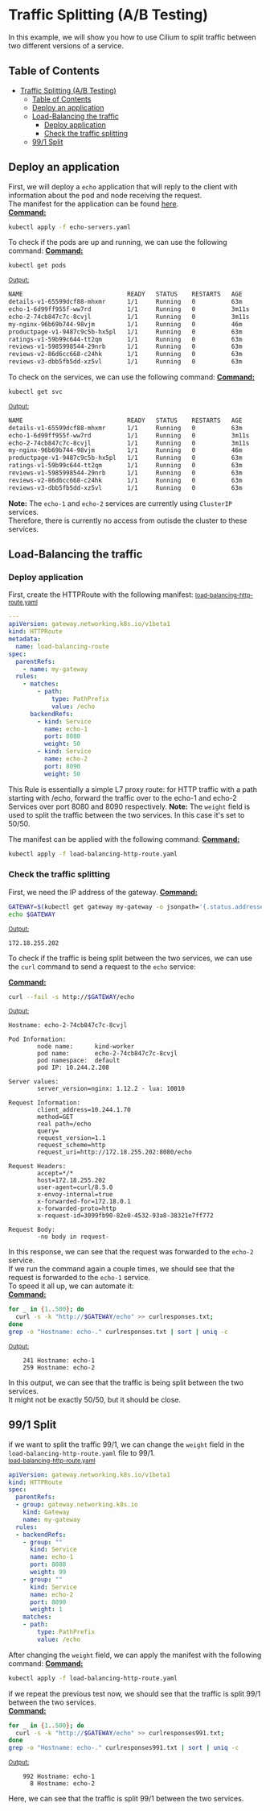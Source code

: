 # Traffic Splitting (A/B Testing)
In this example, we will show you how to use Cilium to split traffic between two different versions of a service.
## Table of Contents
- [Traffic Splitting (A/B Testing)](#traffic-splitting-ab-testing)
  - [Table of Contents](#table-of-contents)
  - [Deploy an application](#deploy-an-application)
  - [Load-Balancing the traffic](#load-balancing-the-traffic)
    - [Deploy application](#deploy-application)
    - [Check the traffic splitting](#check-the-traffic-splitting)
  - [99/1 Split](#991-split)

## Deploy an application
First, we will deploy a `echo` application that will reply to the client with information about the pod and node receiving the request.  
The manifest for the application can be found [here](https://raw.githubusercontent.com/cilium/cilium/HEAD/examples/minikube/echo/echo.yaml).  
<u><b>Command:</b></u>
```bash
kubectl apply -f echo-servers.yaml
```

To check if the pods are up and running, we can use the following command:
<u><b>Command:</b></u>
```bash
kubectl get pods
```

<u><small>Output:</small></u>
```bash
NAME                             READY   STATUS    RESTARTS   AGE
details-v1-65599dcf88-mhxmr      1/1     Running   0          63m
echo-1-6d99ff955f-ww7rd          1/1     Running   0          3m11s
echo-2-74cb847c7c-8cvjl          1/1     Running   0          3m11s
my-nginx-96b69b744-98vjm         1/1     Running   0          46m
productpage-v1-9487c9c5b-hx5pl   1/1     Running   0          63m
ratings-v1-59b99c644-tt2qm       1/1     Running   0          63m
reviews-v1-5985998544-29nrb      1/1     Running   0          63m
reviews-v2-86d6cc668-c24hk       1/1     Running   0          63m
reviews-v3-dbb5fb5dd-xz5vl       1/1     Running   0          63m
```
To check on the services, we can use the following command:
<u><b>Command:</b></u>
```bash
kubectl get svc
```

<u><small>Output:</small></u>
```bash
NAME                             READY   STATUS    RESTARTS   AGE
details-v1-65599dcf88-mhxmr      1/1     Running   0          63m
echo-1-6d99ff955f-ww7rd          1/1     Running   0          3m11s
echo-2-74cb847c7c-8cvjl          1/1     Running   0          3m11s
my-nginx-96b69b744-98vjm         1/1     Running   0          46m
productpage-v1-9487c9c5b-hx5pl   1/1     Running   0          63m
ratings-v1-59b99c644-tt2qm       1/1     Running   0          63m
reviews-v1-5985998544-29nrb      1/1     Running   0          63m
reviews-v2-86d6cc668-c24hk       1/1     Running   0          63m
reviews-v3-dbb5fb5dd-xz5vl       1/1     Running   0          63m
```

**Note:** The `echo-1` and `echo-2` services are currently using `ClusterIP` services.  
Therefore, there is currently no access from outisde the cluster to these services.

## Load-Balancing the traffic

### Deploy application
First, create the HTTPRoute with the following manifest:
<u><small>load-balancing-http-route.yaml</small></u>
```yaml
---
apiVersion: gateway.networking.k8s.io/v1beta1
kind: HTTPRoute
metadata:
  name: load-balancing-route
spec:
  parentRefs:
    - name: my-gateway
  rules:
    - matches:
        - path:
            type: PathPrefix
            value: /echo
      backendRefs:
        - kind: Service
          name: echo-1
          port: 8080
          weight: 50
        - kind: Service
          name: echo-2
          port: 8090
          weight: 50
```
This Rule is essentially a simple L7 proxy route: for HTTP traffic with a path starting with /echo, forward the traffic over to the echo-1 and echo-2 Services over port 8080 and 8090 respectively.
**Note:** The `weight` field is used to split the traffic between the two services. In this case it's set to 50/50.  

The manifest can be applied with the following command:
<u><b>Command:</b></u>
```bash
kubectl apply -f load-balancing-http-route.yaml
```

### Check the traffic splitting
First, we need the IP address of the gateway.
<u><b>Command:</b></u>
```bash
GATEWAY=$(kubectl get gateway my-gateway -o jsonpath='{.status.addresses[0].value}')
echo $GATEWAY
```

<u><small>Output:</small></u>
```
172.18.255.202
```


To check if the traffic is being split between the two services, we can use the `curl` command to send a request to the `echo` service:

<u><b>Command:</b></u>
```bash
curl --fail -s http://$GATEWAY/echo
```

<u><small>Output:</small></u>
```
Hostname: echo-2-74cb847c7c-8cvjl

Pod Information:
        node name:      kind-worker
        pod name:       echo-2-74cb847c7c-8cvjl
        pod namespace:  default
        pod IP: 10.244.2.208

Server values:
        server_version=nginx: 1.12.2 - lua: 10010

Request Information:
        client_address=10.244.1.70
        method=GET
        real path=/echo
        query=
        request_version=1.1
        request_scheme=http
        request_uri=http://172.18.255.202:8080/echo

Request Headers:
        accept=*/*  
        host=172.18.255.202  
        user-agent=curl/8.5.0  
        x-envoy-internal=true  
        x-forwarded-for=172.18.0.1  
        x-forwarded-proto=http  
        x-request-id=3099fb90-82e0-4532-93a8-38321e7ff772  

Request Body:
        -no body in request-
```
In this response, we can see that the request was forwarded to the `echo-2` service.  
If we run the command again a couple times, we should see that the request is forwarded to the `echo-1` service.  
To speed it all up, we can automate it:  
<u><b>Command:</b></u>
```bash
for _ in {1..500}; do
  curl -s -k "http://$GATEWAY/echo" >> curlresponses.txt;
done
grep -o "Hostname: echo-." curlresponses.txt | sort | uniq -c
```

<u><small>Output:</small></u>
```
    241 Hostname: echo-1
    259 Hostname: echo-2
```
In this output, we can see that the traffic is being split between the two services.  
It might not be exactly 50/50, but it should be close.  

## 99/1 Split
if we want to split the traffic 99/1, we can change the `weight` field in the `load-balancing-http-route.yaml` file to 99/1.  
<u><small>load-balancing-http-route.yaml</small></u>
```yaml
apiVersion: gateway.networking.k8s.io/v1beta1
kind: HTTPRoute
spec:
  parentRefs:
  - group: gateway.networking.k8s.io
    kind: Gateway
    name: my-gateway
  rules:
  - backendRefs:
    - group: ""
      kind: Service
      name: echo-1
      port: 8080
      weight: 99
    - group: ""
      kind: Service
      name: echo-2
      port: 8090
      weight: 1
    matches:
    - path:
        type: PathPrefix
        value: /echo
```
After changing the `weight` field, we can apply the manifest with the following command:
<u><b>Command:</b></u>
```bash
kubectl apply -f load-balancing-http-route.yaml
```

if we repeat the previous test now, we should see that the traffic is split 99/1 between the two services.  
<u><b>Command:</b></u>
```bash
for _ in {1..500}; do
  curl -s -k "http://$GATEWAY/echo" >> curlresponses991.txt;
done
grep -o "Hostname: echo-." curlresponses991.txt | sort | uniq -c
```

<u><small>Output:</small></u>
```
    992 Hostname: echo-1
      8 Hostname: echo-2
```
Here, we can see that the traffic is split 99/1 between the two services.
